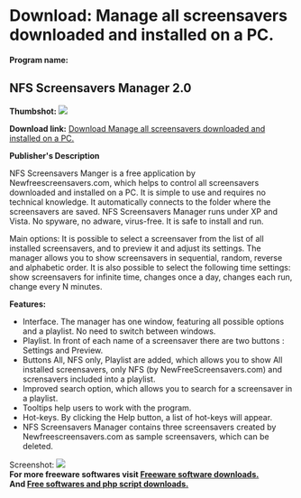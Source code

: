 # Download: Manage all screensavers downloaded and installed on a PC.

**Program name:**

## NFS Screensavers Manager 2.0

  
**Thumbshot:** ![](http://www.freewarefiles.com/screenshot/nfsscrnsvrmngr2_md.jpg)   
  
**Download link:** [Download Manage all screensavers downloaded and installed on a PC.](http://freesoftwares.boysofts.com/NFS-Screensavers-Manager_program_65537.html)  
  


**Publisher's Description**  
  


NFS Screensavers Manger is a free application by Newfreescreensavers.com, which helps to control all screensavers downloaded and installed on a PC. It is simple to use and requires no technical knowledge. It automatically connects to the folder where the screensavers are saved. NFS Screensavers Manager runs under XP and Vista. No spyware, no adware, virus-free. It is safe to install and run. 

Main options: It is possible to select a screensaver from the list of all installed screensavers, and to preview it and adjust its settings. The manager allows you to show screensavers in sequential, random, reverse and alphabetic order. It is also possible to select the following time settings: show screensavers for infinite time, changes once a day, changes each run, change every N minutes.

**Features:**

  * Interface. The manager has one window, featuring all possible options and a playlist. No need to switch between windows. 
  * Playlist. In front of each name of a screensaver there are two buttons : Settings and Preview. 
  * Buttons All, NFS only, Playlist are added, which allows you to show All installed screensavers, only NFS (by NewFreeScreensavers.com) and scrensavers included into a playlist. 
  * Improved search option, which allows you to search for a screensaver in a playlist. 
  * Tooltips help users to work with the program. 
  * Hot-keys. By clicking the Help button, a list of hot-keys will appear. 
  * NFS Screensavers Manager contains three screensavers created by Newfreescreensavers.com as sample screensavers, which can be deleted. 

  
  
Screenshot: ![](http://www.freewarefiles.com/screenshot/nfsscrnsvrmngr2.jpg)   
**For more freeware softwares visit [Freeware software downloads.](http://freesoftwares.boysofts.com/)**   
**And [Free softwares and php script downloads.](http://www.boysofts.com/)**
